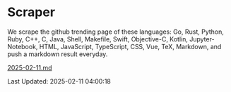 # Scraper

We scrape the github trending page of these languages: Go, Rust, Python, Ruby, C++, C, Java, Shell, Makefile, Swift, Objective-C, Kotlin, Jupyter-Notebook, HTML, JavaScript, TypeScript, CSS, Vue, TeX, Markdown, and push a markdown result everyday.

[2025-02-11.md](https://github.com/yangwenmai/github-trending-backup/blob/master/2025-02-11.md)

Last Updated: 2025-02-11 04:00:18
